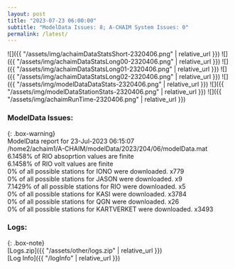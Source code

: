 ```yaml
---
layout: post
title: "2023-07-23 06:00:00"
subtitle: "ModelData Issues: 8; A-CHAIM System Issues: 0"
permalink: /latest/
---
```


![]({{ "/assets/img/achaimDataStatsShort-2320406.png" | relative_url }})
![]({{ "/assets/img/achaimDataStatsLong00-2320406.png" | relative_url }})
![]({{ "/assets/img/achaimDataStatsLong01-2320406.png" | relative_url }})
![]({{ "/assets/img/achaimDataStatsLong02-2320406.png" | relative_url }})
![]({{ "/assets/img/modelDataDataStats-2320406.png" | relative_url }})
![]({{ "/assets/img/modelDataStationStats-2320406.png" | relative_url }})
![]({{ "/assets/img/achaimRunTime-2320406.png" | relative_url }})


### ModelData Issues:  
  
{: .box-warning}  
 ModelData report for 23-Jul-2023 06:15:07   
 /home2/achaim1/A-CHAIM/modelData/2023/204/06/modelData.mat   
 6.1458% of RIO absoprtion values are finite   
 6.1458% of RIO volt values are finite   
 0% of all possible stations for IONO were downloaded. x779   
 0% of all possible stations for JASON were downloaded. x9   
 7.1429% of all possible stations for RIO were downloaded. x5   
 0% of all possible stations for KASI were downloaded. x3784   
 0% of all possible stations for QGN were downloaded. x26   
 0% of all possible stations for KARTVERKET were downloaded. x3493   
  


### Logs:  
  
{: .box-note}  
[Logs.zip]({{ "/assets/other/logs.zip" | relative_url }})  
[Log Info]({{ "/logInfo" | relative_url }})  
